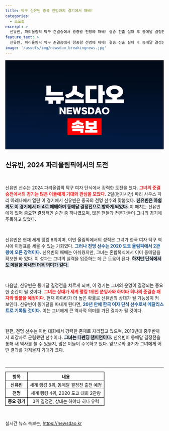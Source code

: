 ```yaml
---
title: 탁구 신유빈 중국 천멍과의 경기에서 패배!
categories:
  - 스포츠
excerpt: >
  신유빈, 파리올림픽 탁구 준결승에서 왕중왕 천멍에 패배! 결승 진출 실패 후 동메달 결정전만 남았다. 20년간의 한국 여자 단식 메달 역사에 도전하는 핫한 승부가 기다린다!
feature_text: >
  신유빈, 파리올림픽 탁구 준결승에서 왕중왕 천멍에 패배! 결승 진출 실패 후 동메달 결정전만 남았다. 20년간의 한국 여자 단식 메달 역사에 도전하는 핫한 승부가 기다린다!
image: '/assets/img/newsdao_breakingnews.jpg'
---
```


<p><img src="/assets/img/newsdao_breakingnews.jpg" alt="ontimetimes 속보" /></p>

<h2 data-ke-size="size26">신유빈, 2024 파리올림픽에서의 도전</h2>

<p data-ke-size="size16">&nbsp;</p>

<p>신유빈 선수는 2024 파리올림픽 탁구 여자 단식에서 강력한 도전을 했다. <b><span style="color: #ee2323;">그녀의 준결승전에서의 경기는 많은 이들에게 기대와 관심을 모았다.</span></b> 2일(현지시간) 파리 사우스 파리 아레나에서 열린 이 경기에서 신유빈은 중국의 천멍 선수와 맞붙었다. <b><span style="background-color: #21538527;">신유빈은 아쉽게도 이 경기에서 0-4로 패배하며 동메달 결정전으로 향하게 되었다.</span></b> 이 매치는 신유빈에게 있어 중요한 결정적인 순간 중 하나였으며, 많은 팬들과 전문가들이 그녀의 경기에 주목하고 있었다. </p>

<p data-ke-size="size16">&nbsp;</p>

<p>신유빈은 현재 세계 랭킹 8위이며, 이번 올림픽에서의 성적은 그녀가 한국 여자 탁구 역사에 이정표를 세울 수 있는 기회였다. <b><span style="color: #1a5490;">그러나 천멍 선수는 2020 도쿄 올림픽에서 2관왕에 오른 강적이다.</span></b> 신유빈의 패배는 아쉬웠지만, 그녀는 혼합복식에서 이미 동메달을 확보한 바 있다. 이 성과는 그녀의 실력을 입증하는 데 큰 도움이 된다. <b><span style="background-color: #21538527;">하지만 단식에서도 메달을 따내면 더욱 의미가 깊다.</span></b></p>

<p data-ke-size="size16">&nbsp;</p>

<p>다음날, 신유빈은 동메달 결정전을 치르게 되며, 이 경기는 그녀의 운명이 결정되는 중요한 순간이 될 것이다.  <b><span style="color: #ee2323;">그녀는 상대가 세계 랭킹 1위인 쑨잉사와 하야타 히나의 준결승 패자와 맞붙을 예정이다.</span></b> 현재 하야타가 더 높은 확률로 신유빈의 상대가 될 가능성이 커 보인다. 신유빈이 동메달을 따내게 된다면, <b><span style="color: #1a5490;">20년 만에 한국 여자 단식 선수로서 메달리스트로 기록될 것이다.</span></b> 이는 그녀에게 큰 역사적 의미를 가진 결과가 될 것이다.</p>

<p data-ke-size="size16">&nbsp;</p>

<p>한편, 천멍 선수는 이번 대회에서 강력한 존재로 자리잡고 있으며, 2010년대 중후반까지 최강자로 군림했던 선수이다. <b><span style="background-color: #21538527;">그녀는 디펜딩 챔피언이다.</span></b> 신유빈이 동메달 결정전을 통해 새 역사를 쓸 수 있을지, 많은 이들이 주목하고 있다. 앞으로의 경기가 그녀에게 어떤 결과를 가져올지 기대가 크다. </p>

<p data-ke-size="size16">&nbsp;</p>

<hr />

<table style="width: 100%; border-collapse: collapse;">
  <thead>
    <tr>
      <th style="text-align: center; border: 1px solid #000;">항목</th>
      <th style="text-align: center; border: 1px solid #000;">내용</th>
    </tr>
  </thead>
  <tbody>
    <tr>
      <td style="text-align: center; border: 1px solid #000;"><b>신유빈</b></td>
      <td style="text-align: center; border: 1px solid #000;">세계 랭킹 8위, 동메달 결정전 출전 예정</td>
    </tr>
    <tr>
      <td style="text-align: center; border: 1px solid #000;"><b>천멍</b></td>
      <td style="text-align: center; border: 1px solid #000;">세계 랭킹 4위, 2020 도쿄 대회 2관왕</td>
    </tr>
    <tr>
      <td style="text-align: center; border: 1px solid #000;"><b>중요 경기</b></td>
      <td style="text-align: center; border: 1px solid #000;">3위 결정전, 상대는 하야타 히나 유력</td>
    </tr>
  </tbody>
</table>

<p data-ke-size="size16">&nbsp;</p>
실시간 뉴스 속보는, <a href="https://newsdao.kr" rel="dofollow">https://newsdao.kr</a>


